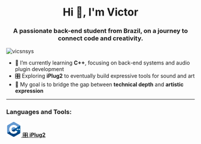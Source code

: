 <h1 align="center">Hi 👋, I'm Victor</h1>
<h3 align="center">A passionate back-end student from Brazil, on a journey to connect code and creativity.</h3>

<p align="left"> <img src="https://komarev.com/ghpvc/?username=vicsnsys&label=Profile%20views&color=0e75b6&style=flat" alt="vicsnsys" /> </p>

- 🌱 I’m currently learning **C++**, focusing on back-end systems and audio plugin development  
- 🎛️ Exploring **iPlug2** to eventually build expressive tools for sound and art  
- 🎯 My goal is to bridge the gap between **technical depth** and **artistic expression**

---

<h3 align="left">Languages and Tools:</h3>
<p align="left">
  <a href="https://www.cplusplus.com/" target="_blank" rel="noreferrer">
    <img src="https://raw.githubusercontent.com/devicons/devicon/master/icons/cplusplus/cplusplus-original.svg" alt="cplusplus" width="40" height="40"/>
  </a>
  <a href="https://github.com/iPlug2/iPlug2" target="_blank" rel="noreferrer">
    🎛️ <strong>iPlug2</strong>
  </a>
</p>
